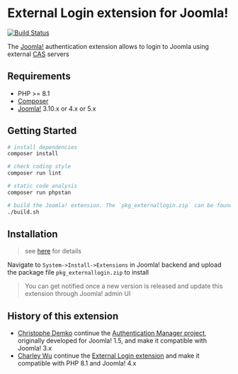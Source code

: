 # External Login extension for Joomla!

[![Build Status][build-badge]][build]

[build]: https://github.com/akunzai/joomla-external-login/actions?query=workflow%3ABuild
[build-badge]: https://github.com/akunzai/joomla-external-login/workflows/Build/badge.svg

The [Joomla!](https://www.joomla.org/) authentication extension allows to login to Joomla using external [CAS](https://github.com/apereo/cas) servers

## Requirements

- PHP >= 8.1
- [Composer](https://getcomposer.org/)
- [Joomla!](https://www.joomla.org/) 3.10.x or 4.x or 5.x

## Getting Started

```sh
# install dependencies
composer install

# check coding style
composer run lint

# static code analysis
composer run phpstan

# build the Joomla! extension. The `pkg_externallogin.zip` can be found in the `dist/` directory
./build.sh
```

## Installation

> see [here](./.devcontainer/joomla/) for details

Navigate to `System->Install->Extensions` in Joomla! backend and upload the package file `pkg_externallogin.zip` to install

> You can get notified once a new version is released and update this extension through Joomla! admin UI

## History of this extension

- [Christophe Demko](https://github.com/chdemko) continue the [Authentication Manager project](http://joomlacode.org/gf/project/auth_manager/), originally developed for Joomla! 1.5, and make it compatible with Joomla! 3.x
- [Charley Wu](https://github.com/akunzai) continue the [External Login extension](https://github.com/chdemko/joomla-external-login) and make it compatible with PHP 8.1 and Joomla! 4.x
